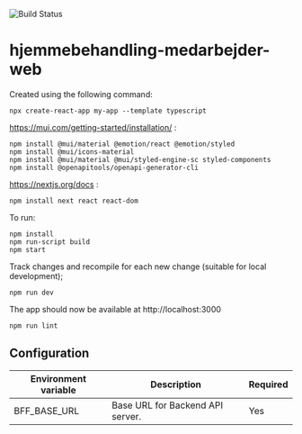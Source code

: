 ![Build Status](https://github.com/KvalitetsIT/hjemmebehandling-medarbejder-web/workflows/CICD/badge.svg)
# hjemmebehandling-medarbejder-web

Created using the following command:

```
npx create-react-app my-app --template typescript
```

https://mui.com/getting-started/installation/ :
```
npm install @mui/material @emotion/react @emotion/styled
npm install @mui/icons-material
npm install @mui/material @mui/styled-engine-sc styled-components
npm install @openapitools/openapi-generator-cli
```

https://nextjs.org/docs :
```
npm install next react react-dom
```

To run:
```
npm install
npm run-script build
npm start
```

Track changes and recompile for each new change (suitable for local development);
```
npm run dev
```

The app should now be available at http://localhost:3000

```
npm run lint
```

## Configuration

| Environment variable | Description | Required |
|----------------------|-------------|---------- |
| BFF_BASE_URL | Base URL for Backend API server. | Yes |
